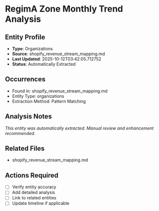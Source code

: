 # RegimA Zone Monthly Trend Analysis

## Entity Profile
- **Type**: Organizations
- **Source**: shopify_revenue_stream_mapping.md
- **Last Updated**: 2025-10-12T03:42:05.712752
- **Status**: Automatically Extracted

## Occurrences
- Found in: shopify_revenue_stream_mapping.md
- Entity Type: organizations
- Extraction Method: Pattern Matching

## Analysis Notes
*This entity was automatically extracted. Manual review and enhancement recommended.*

## Related Files
- shopify_revenue_stream_mapping.md

## Actions Required
- [ ] Verify entity accuracy
- [ ] Add detailed analysis
- [ ] Link to related entities
- [ ] Update timeline if applicable
